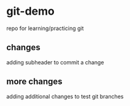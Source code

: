 # git-demo
repo for learning/practicing git 

## changes
adding subheader to commit a change

## more changes
adding additional changes to test git branches